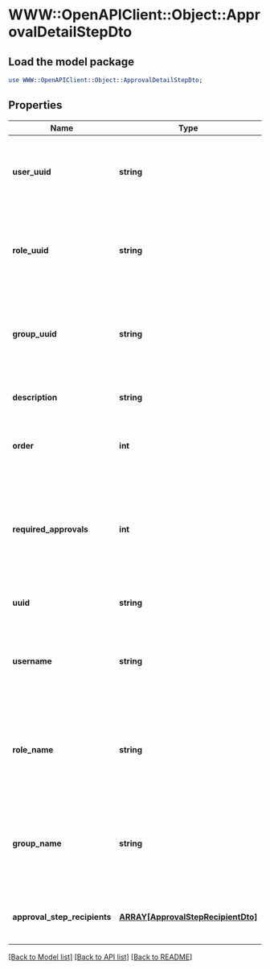# WWW::OpenAPIClient::Object::ApprovalDetailStepDto

## Load the model package
```perl
use WWW::OpenAPIClient::Object::ApprovalDetailStepDto;
```

## Properties
Name | Type | Description | Notes
------------ | ------------- | ------------- | -------------
**user_uuid** | **string** | UUID of the responsible user to approve action in approval step | [optional] 
**role_uuid** | **string** | UUID of the responsible role of the users to approve action in approval step | [optional] 
**group_uuid** | **string** | UUID of the responsible group of the users to approve action in approval step | [optional] 
**description** | **string** | Description of the approval step | [optional] 
**order** | **int** | Order of the position in the approval steps flow | 
**required_approvals** | **int** | Count of the required approvals for the approval step, by default there is 1 approval needed. | [optional] 
**uuid** | **string** | UUID of the Approval step | 
**username** | **string** | Username of the responsible user to approve action in approval step | [optional] 
**role_name** | **string** | Name of the responsible role of the users to approve action in approval step | [optional] 
**group_name** | **string** | Name of the responsible group of the users to approve action in approval step | [optional] 
**approval_step_recipients** | [**ARRAY[ApprovalStepRecipientDto]**](ApprovalStepRecipientDto.md) | List of the approval recipient related for this step | 

[[Back to Model list]](../README.md#documentation-for-models) [[Back to API list]](../README.md#documentation-for-api-endpoints) [[Back to README]](../README.md)



